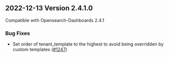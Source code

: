 ## 2022-12-13 Version 2.4.1.0

Compatible with Opensearch-Dashboards 2.4.1

### Bug Fixes
* Set order of tenant_template to the highest to avoid being overridden by custom templates ([#1247](https://github.com/opensearch-project/security-dashboards-plugin/pull/1247))
